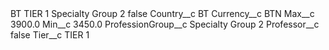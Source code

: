 <?xml version="1.0" encoding="UTF-8"?>
<CustomMetadata xmlns="http://soap.sforce.com/2006/04/metadata" xmlns:xsi="http://www.w3.org/2001/XMLSchema-instance" xmlns:xsd="http://www.w3.org/2001/XMLSchema">
    <label>BT TIER 1 Specialty Group 2</label>
    <protected>false</protected>
    <values>
        <field>Country__c</field>
        <value xsi:type="xsd:string">BT</value>
    </values>
    <values>
        <field>Currency__c</field>
        <value xsi:type="xsd:string">BTN</value>
    </values>
    <values>
        <field>Max__c</field>
        <value xsi:type="xsd:double">3900.0</value>
    </values>
    <values>
        <field>Min__c</field>
        <value xsi:type="xsd:double">3450.0</value>
    </values>
    <values>
        <field>ProfessionGroup__c</field>
        <value xsi:type="xsd:string">Specialty Group 2</value>
    </values>
    <values>
        <field>Professor__c</field>
        <value xsi:type="xsd:boolean">false</value>
    </values>
    <values>
        <field>Tier__c</field>
        <value xsi:type="xsd:string">TIER 1</value>
    </values>
</CustomMetadata>

